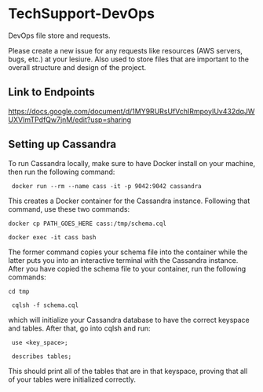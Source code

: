 # TechSupport-DevOps
DevOps file store and requests.

Please create a new issue for any requests like resources (AWS servers, bugs, etc.) at your lesiure.
Also used to store files that are important to the overall structure and design of the project.

## Link to Endpoints
https://docs.google.com/document/d/1MY9RURsUfVchIRmpoyIUv432dqJWUXVImTPdfQw7jnM/edit?usp=sharing

## Setting up Cassandra
To run Cassandra locally, make sure to have Docker install on your machine, then run the following command:

` docker run --rm --name cass -it -p 9042:9042 cassandra`

This creates a Docker container for the Cassandra instance. Following that command, use these two commands:

` docker cp PATH_GOES_HERE cass:/tmp/schema.cql `

` docker exec -it cass bash `

The former command copies your schema file into the container while the latter puts you into an interactive terminal with the Cassandra instance. After you have copied the schema file to your container, run the following commands:

` cd tmp `

` cqlsh -f schema.cql`

which will initialize your Cassandra database to have the correct keyspace and tables. After that, go into cqlsh and run:

` use <key_space>;`

` describes tables;` 

This should print all of the tables that are in that keyspace, proving that all of your tables were initialized correctly.
